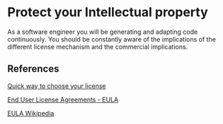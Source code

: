 # Protect your Intellectual property

As a software engineer you will be generating and adapting code continuously. You should be constantly aware of the implications of the different license mechanism and the commercial implications.

## References

[Quick way to choose your license](https://choosealicense.com/licenses/)

[End User License Agreements - EULA](https://wiki.eltima.com/software-licenses/source-code-eula.html)

[EULA Wikipedia](https://en.wikipedia.org/wiki/End-user_license_agreement)